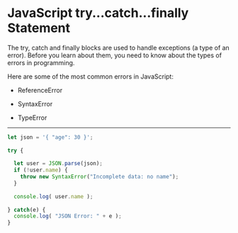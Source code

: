 # JavaScript try...catch...finally Statement

The try, catch and finally blocks are used to handle exceptions (a type of an error). Before you learn about them, you need to know about the types of errors in programming.

Here are some of the most common errors in JavaScript: 

* ReferenceError 

* SyntaxError 

* TypeError 

***

```js
let json = '{ "age": 30 }';
 
try {
 
  let user = JSON.parse(json); 
  if (!user.name) {
    throw new SyntaxError("Incomplete data: no name");
  }
 
  console.log( user.name );
 
} catch(e) {
  console.log( "JSON Error: " + e ); 
}
```
